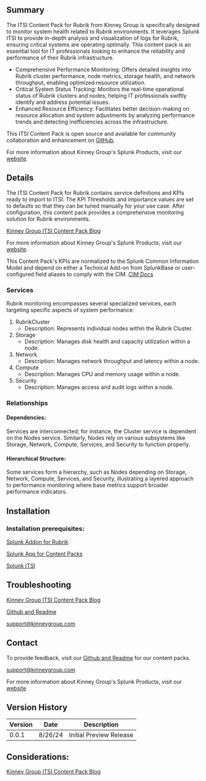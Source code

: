 ## Summary
The ITSI Content Pack for Rubrik from Kinney Group is specifically designed to monitor system health related to Rubrik environments. It leverages Splunk ITSI to provide in-depth analysis and visualization of logs for Rubrik, ensuring critical systems are operating optimally. This content pack is an essential tool for IT professionals looking to enhance the reliability and performance of their Rubrik infrastructure.

* Comprehensive Performance Monitoring: Offers detailed insights into Rubrik cluster performance, node metrics, storage health, and network throughput, enabling optimized resource utilization.
* Critical System Status Tracking: Monitors the real-time operational status of Rubrik clusters and nodes, helping IT professionals swiftly identify and address potential issues.
* Enhanced Resource Efficiency: Facilitates better decision-making on resource allocation and system adjustments by analyzing performance trends and detecting inefficiencies across the infrastructure.

This ITSI Content Pack is open source and available for community collaboration and enhancement on [GitHub](https://www.github.com/kinneygroup).

For more information about Kinney Group's Splunk Products, visit our [website](https://kinneygroup.com/atlas).

## Details
The ITSI Content Pack for Rubrik contains service definitions and KPIs ready to import to ITSI. The KPI Thresholds and importance values are set to defaults so that they can be tuned manually for your use case. After configuration, this content pack provides a comprehensive monitoring solution for Rubrik environments.

[Kinney Group ITSI Content Pack Blog](https://kinneygroup.com/blog/installing-itsi-content-packs/)

For more information about Kinney Group's Splunk Products, visit our [website](https://kinneygroup.com/atlas).

This Content Pack's KPIs are normalized to the Splunk Common Information Model and depend on either a Technical Add-on from SplunkBase or user-configured field aliases to comply with the CIM.
[CIM Docs](https://docs.splunk.com/Documentation/CIM/5.3.2/User/Overview)

### Services
Rubrik monitoring encompasses several specialized services, each targeting specific aspects of system performance:

1. RubrikCluster
    * Description: Represents individual nodes within the Rubrik Cluster.
2. Storage
    * Description: Manages disk health and capacity utilization within a node.
3. Network
    * Description: Manages network throughput and latency within a node.
4. Compute
    * Description: Manages CPU and memory usage within a node.
5. Security
    * Description: Manages access and audit logs within a node.

### Relationships
#### Dependencies:
Services are interconnected; for instance, the Cluster service is dependent on the Nodes service. Similarly, Nodes rely on various subsystems like Storage, Network, Compute, Services, and Security to function properly.

#### Hierarchical Structure:
Some services form a hierarchy, such as Nodes depending on Storage, Network, Compute, Services, and Security, illustrating a layered approach to performance monitoring where base metrics support broader performance indicators.

## Installation

### Installation prerequisites:

[Splunk Addon for Rubrik](https://splunkbase.splunk.com)

[Splunk App for Content Packs](https://splunkbase.splunk.com/app/5391)

[Splunk ITSI](https://www.splunk.com/en_us/products/it-service-intelligence.html)

## Troubleshooting

[Kinney Group ITSI Content Pack Blog](https://kinneygroup.com/blog/installing-itsi-content-packs/)

[Github and Readme](https://www.github.com/kinneygroup)

support@kinneygroup.com

## Contact

To provide feedback, visit our [Github and Readme](https://www.github.com/kinneygroup) for our content packs.

support@kinneygroup.com

For more information about Kinney Group's Splunk Products, visit our [website](https://kinneygroup.com/atlas)

## Version History

| Version | Date  | Description                |
|---------|-------|----------------------------|
| 0.0.1   | 8/26/24 | Initial Preview Release    |

## Considerations:

[Kinney Group ITSI Content Pack Blog](https://kinneygroup.com/blog/installing-itsi-content-packs/)